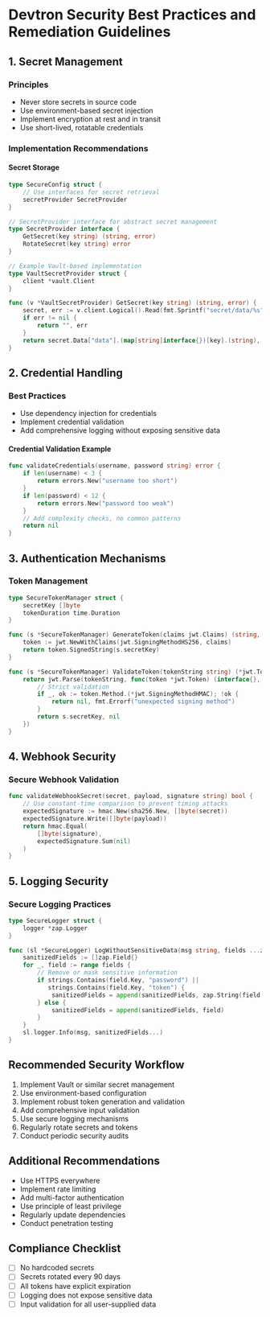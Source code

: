 # Devtron Security Best Practices and Remediation Guidelines

## 1. Secret Management

### Principles
- Never store secrets in source code
- Use environment-based secret injection
- Implement encryption at rest and in transit
- Use short-lived, rotatable credentials

### Implementation Recommendations

#### Secret Storage
```go
type SecureConfig struct {
    // Use interfaces for secret retrieval
    secretProvider SecretProvider
}

// SecretProvider interface for abstract secret management
type SecretProvider interface {
    GetSecret(key string) (string, error)
    RotateSecret(key string) error
}

// Example Vault-based implementation
type VaultSecretProvider struct {
    client *vault.Client
}

func (v *VaultSecretProvider) GetSecret(key string) (string, error) {
    secret, err := v.client.Logical().Read(fmt.Sprintf("secret/data/%s", key))
    if err != nil {
        return "", err
    }
    return secret.Data["data"].(map[string]interface{})[key].(string), nil
}
```

## 2. Credential Handling

### Best Practices
- Use dependency injection for credentials
- Implement credential validation
- Add comprehensive logging without exposing sensitive data

#### Credential Validation Example
```go
func validateCredentials(username, password string) error {
    if len(username) < 3 {
        return errors.New("username too short")
    }
    if len(password) < 12 {
        return errors.New("password too weak")
    }
    // Add complexity checks, no common patterns
    return nil
}
```

## 3. Authentication Mechanisms

### Token Management
```go
type SecureTokenManager struct {
    secretKey []byte
    tokenDuration time.Duration
}

func (s *SecureTokenManager) GenerateToken(claims jwt.Claims) (string, error) {
    token := jwt.NewWithClaims(jwt.SigningMethodHS256, claims)
    return token.SignedString(s.secretKey)
}

func (s *SecureTokenManager) ValidateToken(tokenString string) (*jwt.Token, error) {
    return jwt.Parse(tokenString, func(token *jwt.Token) (interface{}, error) {
        // Strict validation
        if _, ok := token.Method.(*jwt.SigningMethodHMAC); !ok {
            return nil, fmt.Errorf("unexpected signing method")
        }
        return s.secretKey, nil
    })
}
```

## 4. Webhook Security

### Secure Webhook Validation
```go
func validateWebhookSecret(secret, payload, signature string) bool {
    // Use constant-time comparison to prevent timing attacks
    expectedSignature := hmac.New(sha256.New, []byte(secret))
    expectedSignature.Write([]byte(payload))
    return hmac.Equal(
        []byte(signature), 
        expectedSignature.Sum(nil)
    )
}
```

## 5. Logging Security

### Secure Logging Practices
```go
type SecureLogger struct {
    logger *zap.Logger
}

func (sl *SecureLogger) LogWithoutSensitiveData(msg string, fields ...zap.Field) {
    sanitizedFields := []zap.Field{}
    for _, field := range fields {
        // Remove or mask sensitive information
        if strings.Contains(field.Key, "password") || 
           strings.Contains(field.Key, "token") {
            sanitizedFields = append(sanitizedFields, zap.String(field.Key, "***"))
        } else {
            sanitizedFields = append(sanitizedFields, field)
        }
    }
    sl.logger.Info(msg, sanitizedFields...)
}
```

## Recommended Security Workflow

1. Implement Vault or similar secret management
2. Use environment-based configuration
3. Implement robust token generation and validation
4. Add comprehensive input validation
5. Use secure logging mechanisms
6. Regularly rotate secrets and tokens
7. Conduct periodic security audits

## Additional Recommendations

- Use HTTPS everywhere
- Implement rate limiting
- Add multi-factor authentication
- Use principle of least privilege
- Regularly update dependencies
- Conduct penetration testing

## Compliance Checklist
- [ ] No hardcoded secrets
- [ ] Secrets rotated every 90 days
- [ ] All tokens have explicit expiration
- [ ] Logging does not expose sensitive data
- [ ] Input validation for all user-supplied data